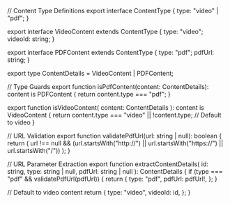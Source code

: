 // Content Type Definitions
export interface ContentType {
  type: "video" | "pdf";
}

export interface VideoContent extends ContentType {
  type: "video";
  videoId: string;
}

export interface PDFContent extends ContentType {
  type: "pdf";
  pdfUrl: string;
}

export type ContentDetails = VideoContent | PDFContent;

// Type Guards
export function isPdfContent(content: ContentDetails): content is PDFContent {
  return content.type === "pdf";
}

export function isVideoContent(
  content: ContentDetails
): content is VideoContent {
  return content.type === "video" || !content.type; // Default to video
}

// URL Validation
export function validatePdfUrl(url: string | null): boolean {
  return (
    url !== null &&
    (url.startsWith("http://") ||
      url.startsWith("https://") ||
      url.startsWith("/"))
  );
}

// URL Parameter Extraction
export function extractContentDetails(
  id: string,
  type: string | null,
  pdfUrl: string | null
): ContentDetails {
  if (type === "pdf" && validatePdfUrl(pdfUrl)) {
    return {
      type: "pdf",
      pdfUrl: pdfUrl!,
    };
  }

  // Default to video content
  return {
    type: "video",
    videoId: id,
  };
}
